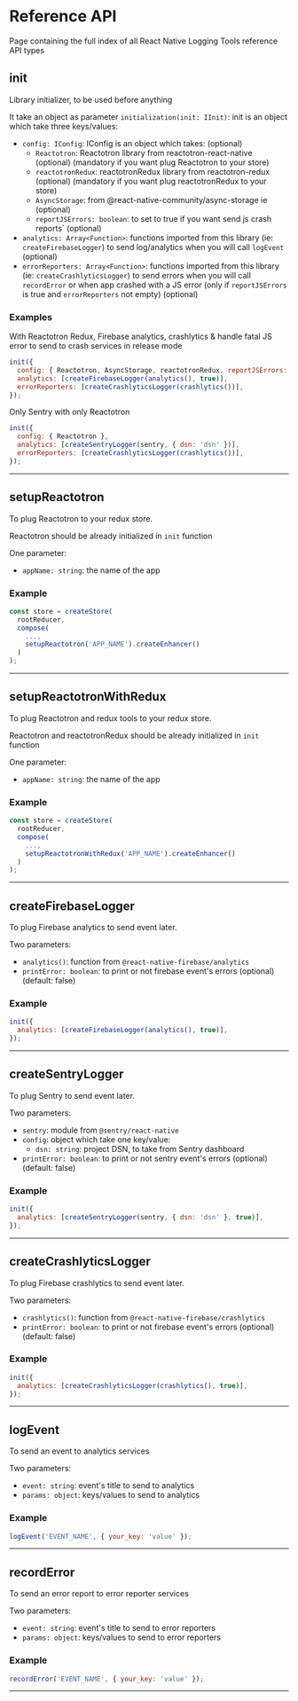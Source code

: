 # Reference API

Page containing the full index of all React Native Logging Tools reference API types

## init

Library initializer, to be used before anything

It take an object as parameter `initialization(init: IInit)`:
init is an object which take three keys/values:
- `config: IConfig`: IConfig is an object which takes: (optional)
    - `Reactotron`: Reactotron library from reactotron-react-native (optional) (mandatory if you want plug Reactotron to your store)
    - `reactotronRedux`: reactotronRedux library from reactotron-redux (optional) (mandatory if you want plug reactotronRedux to your store)
    - `AsyncStorage`: from @react-native-community/async-storage ie (optional)
    - `reportJSErrors: boolean`: to set to true if you want send js crash reports` (optional)
- `analytics: Array<Function>`: functions imported from this library (ie: `createFirebaseLogger`) to send log/analytics when you will call `logEvent` (optional)
- `errorReporters: Array<Function>`: functions imported from this library (ie: `createCrashlyticsLogger`) to send errors when you will call `recordError` or when app crashed with a JS error (only if `reportJSErrors` is true and `errorReporters` not empty) (optional)

### Examples

With Reactotron Redux, Firebase analytics, crashlytics & handle fatal JS error to send to crash services in release mode
```javascript
init({
  config: { Reactotron, AsyncStorage, reactotronRedux, reportJSErrors: !__DEV__ },
  analytics: [createFirebaseLogger(analytics(), true)],
  errorReporters: [createCrashlyticsLogger(crashlytics())],
});
```
Only Sentry with only Reactotron
```javascript
init({
  config: { Reactotron },
  analytics: [createSentryLogger(sentry, { dsn: 'dsn' })],
  errorReporters: [createCrashlyticsLogger(crashlytics())],
});
```
------
## setupReactotron

To plug Reactotron to your redux store.

Reactotron should be already initialized in `init` function

One parameter:
- `appName: string`: the name of the app 

### Example

```javascript
const store = createStore(
  rootReducer,
  compose(
    ...,
    setupReactotron('APP_NAME').createEnhancer()
  )
);
```
------
## setupReactotronWithRedux

To plug Reactotron and redux tools to your redux store.

Reactotron and reactotronRedux should be already initialized in `init` function

One parameter:
- `appName: string`: the name of the app 

### Example

```javascript
const store = createStore(
  rootReducer,
  compose(
    ...,
    setupReactotronWithRedux('APP_NAME').createEnhancer()
  )
);
```
------
## createFirebaseLogger

To plug Firebase analytics to send event later.

Two parameters:
- `analytics()`: function from `@react-native-firebase/analytics`
- `printError: boolean`: to print or not firebase event's errors (optional)(default: false)

### Example

```javascript
init({
  analytics: [createFirebaseLogger(analytics(), true)],
});
```
------
## createSentryLogger

To plug Sentry to send event later.

Two parameters:
- `sentry`: module from `@sentry/react-native`
- `config`: object which take one key/value:
    - `dsn: string`: project DSN, to take from Sentry dashboard 
- `printError: boolean`: to print or not sentry event's errors (optional)(default: false)

### Example

```javascript
init({
  analytics: [createSentryLogger(sentry, { dsn: 'dsn' }, true)],
});
```
------
## createCrashlyticsLogger

To plug Firebase crashlytics to send event later.

Two parameters:
- `crashlytics()`: function from `@react-native-firebase/crashlytics`
- `printError: boolean`: to print or not firebase event's errors (optional)(default: false)

### Example

```javascript
init({
  analytics: [createCrashlyticsLogger(crashlytics(), true)],
});
```
------
## logEvent

To send an event to analytics services

Two parameters:
- `event: string`: event's title to send to analytics
- `params: object`: keys/values to send to analytics

### Example

```javascript
logEvent('EVENT_NAME', { your_key: 'value' });
```
------
## recordError

To send an error report to error reporter services

Two parameters:
- `event: string`: event's title to send to error reporters
- `params: object`: keys/values to send to error reporters

### Example

```javascript
recordError('EVENT_NAME', { your_key: 'value' });
```
------

